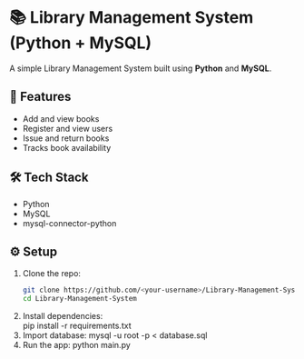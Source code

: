  # 📚 Library Management System (Python + MySQL)

A simple Library Management System built using **Python** and **MySQL**.

## 🚀 Features
- Add and view books
- Register and view users
- Issue and return books
- Tracks book availability

## 🛠 Tech Stack
- Python
- MySQL
- mysql-connector-python

## ⚙️ Setup
1. Clone the repo:
   ```bash
   git clone https://github.com/<your-username>/Library-Management-System.git
   cd Library-Management-System
2. Install dependencies:  
pip install -r requirements.txt
3. Import database:
mysql -u root -p < database.sql
4. Run the app:
python main.py
